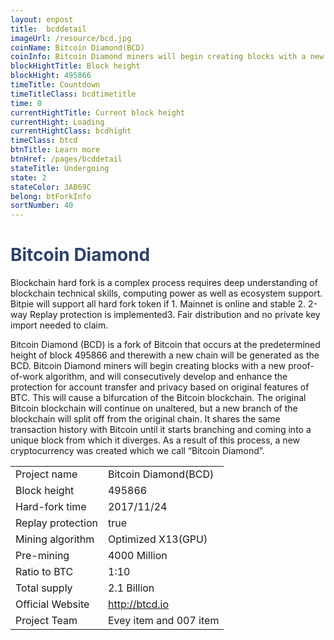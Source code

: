 ```yaml
---
layout: enpost
title:  bcddetail
imageUrl: /resource/bcd.jpg
coinName: Bitcoin Diamond(BCD)
coinInfo: Bitcoin Diamond miners will begin creating blocks with a new proof-of-work algorithm, and will consecutively develop and enhance the protection for account transfer and privacy based on original features of BTC.
blockHightTitle: Block height
blockHight: 495866
timeTitle: Countdown
timeTitleClass: bcdtimetitle
time: 0
currentHightTitle: Current block height
currentHight: Loading
currentHightClass: bcdhight
timeClass: btcd
btnTitle: Learn more
btnHref: /pages/bcddetail
stateTitle: Undergoing
state: 2
stateColor: 3AB69C
belong: btForkInfo
sortNumber: 40
---
```

<h1 style="color: #2F416A">Bitcoin Diamond</h1>
<p class="summarytxt">Blockchain hard fork is a complex process requires deep understanding of blockchain technical skills, computing power as well as ecosystem support. Bitpie will support all hard fork token if 1. Mainnet is online and stable 2. 2-way Replay protection is implemented3. Fair distribution and no private key import needed to claim.
</p>
<p>Bitcoin Diamond (BCD) is a fork of Bitcoin that occurs at the predetermined height of block 495866 and therewith a new chain will be generated as the BCD. Bitcoin Diamond miners will begin creating blocks with a new proof-of-work algorithm, and will consecutively develop and enhance the protection for account transfer and privacy based on original features of BTC. This will cause a bifurcation of the Bitcoin blockchain. The original Bitcoin blockchain will continue on unaltered, but a new branch of the blockchain will split off from the original chain. It shares the same transaction history with Bitcoin until it starts branching and coming into a unique block from which it diverges. As a result of this process, a new cryptocurrency was created which we call “Bitcoin Diamond”.
</p>
<table class="center">
  <tbody>
    <tr>
        <td class="tablehalf">Project name</td>
        <td class="tablehalf">Bitcoin Diamond(BCD)</td>
    </tr>
    <tr>
        <td>Block height</td>
        <td>495866</td>
    </tr>
    <tr>
        <td>Hard-fork time</td>
        <td>2017/11/24</td>
    </tr>
    <tr>
        <td>Replay protection</td>
        <td>true</td>
    </tr>
    <tr>
        <td>Mining algorithm</td>
        <td>Optimized X13(GPU)</td>
    </tr>
    <tr>
        <td>Pre-mining </td>
        <td>4000 Million</td>
    </tr>
    <tr>
        <td>Ratio to BTC</td>
        <td>1:10</td>
    </tr>
    <tr>
        <td>Total supply</td>
        <td>2.1 Billion</td>
    </tr>
    <tr>
        <td>Official Website</td>
        <td><a href="http://btcd.io/" target="_blank">http://btcd.io</a></td>
    </tr>
    <tr>
        <td>Project Team</td>
        <td>Evey item and 007 item</td>
    </tr>
  </tbody>
</table>
